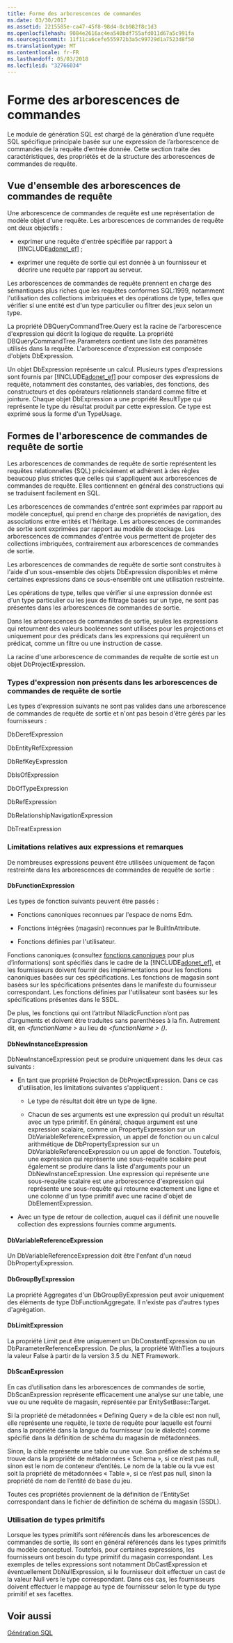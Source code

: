 ```yaml
---
title: Forme des arborescences de commandes
ms.date: 03/30/2017
ms.assetid: 2215585e-ca47-45f8-98d4-8cb982f8c1d3
ms.openlocfilehash: 9084e2616ac4ea540bdf755afd011d67a5c991fa
ms.sourcegitcommit: 11f11ca6cefe555972b3a5c99729d1a7523d8f50
ms.translationtype: MT
ms.contentlocale: fr-FR
ms.lasthandoff: 05/03/2018
ms.locfileid: "32766034"
---
```

# <a name="the-shape-of-the-command-trees"></a>Forme des arborescences de commandes
Le module de génération SQL est chargé de la génération d’une requête SQL spécifique principale basée sur une expression de l’arborescence de commandes de la requête d’entrée donnée. Cette section traite des caractéristiques, des propriétés et de la structure des arborescences de commandes de requête.  
  
## <a name="query-command-trees-overview"></a>Vue d'ensemble des arborescences de commandes de requête  
 Une arborescence de commandes de requête est une représentation de modèle objet d'une requête. Les arborescences de commandes de requête ont deux objectifs :  
  
-   exprimer une requête d'entrée spécifiée par rapport à [!INCLUDE[adonet_ef](../../../../../includes/adonet-ef-md.md)] ;  
  
-   exprimer une requête de sortie qui est donnée à un fournisseur et décrire une requête par rapport au serveur.  
  
 Les arborescences de commandes de requête prennent en charge des sémantiques plus riches que les requêtes conformes SQL:1999, notamment l'utilisation des collections imbriquées et des opérations de type, telles que vérifier si une entité est d'un type particulier ou filtrer des jeux selon un type.  
  
 La propriété DBQueryCommandTree.Query est la racine de l'arborescence d'expression qui décrit la logique de requête. La propriété DBQueryCommandTree.Parameters contient une liste des paramètres utilisés dans la requête. L'arborescence d'expression est composée d'objets DbExpression.  
  
 Un objet DbExpression représente un calcul. Plusieurs types d'expressions sont fournis par [!INCLUDE[adonet_ef](../../../../../includes/adonet-ef-md.md)] pour composer des expressions de requête, notamment des constantes, des variables, des fonctions, des constructeurs et des opérateurs relationnels standard comme filtre et jointure. Chaque objet DbExpression a une propriété ResultType qui représente le type du résultat produit par cette expression. Ce type est exprimé sous la forme d'un TypeUsage.  
  
## <a name="shapes-of-the-output-query-command-tree"></a>Formes de l'arborescence de commandes de requête de sortie  
 Les arborescences de commandes de requête de sortie représentent les requêtes relationnelles (SQL) précisément et adhèrent à des règles beaucoup plus strictes que celles qui s'appliquent aux arborescences de commandes de requête. Elles contiennent en général des constructions qui se traduisent facilement en SQL.  
  
 Les arborescences de commandes d'entrée sont exprimées par rapport au modèle conceptuel, qui prend en charge des propriétés de navigation, des associations entre entités et l'héritage. Les arborescences de commandes de sortie sont exprimées par rapport au modèle de stockage. Les arborescences de commandes d'entrée vous permettent de projeter des collections imbriquées, contrairement aux arborescences de commandes de sortie.  
  
 Les arborescences de commandes de requête de sortie sont construites à l'aide d'un sous-ensemble des objets DbExpression disponibles et même certaines expressions dans ce sous-ensemble ont une utilisation restreinte.  
  
 Les opérations de type, telles que vérifier si une expression donnée est d'un type particulier ou les jeux de filtrage basés sur un type, ne sont pas présentes dans les arborescences de commandes de sortie.  
  
 Dans les arborescences de commandes de sortie, seules les expressions qui retournent des valeurs booléennes sont utilisées pour les projections et uniquement pour des prédicats dans les expressions qui requièrent un prédicat, comme un filtre ou une instruction de casse.  
  
 La racine d'une arborescence de commandes de requête de sortie est un objet DbProjectExpression.  
  
### <a name="expression-types-not-present-in-output-query-command-trees"></a>Types d'expression non présents dans les arborescences de commandes de requête de sortie  
 Les types d'expression suivants ne sont pas valides dans une arborescence de commandes de requête de sortie et n'ont pas besoin d'être gérés par les fournisseurs :  
  
 DbDerefExpression  
  
 DbEntityRefExpression  
  
 DbRefKeyExpression  
  
 DbIsOfExpression  
  
 DbOfTypeExpression  
  
 DbRefExpression  
  
 DbRelationshipNavigationExpression  
  
 DbTreatExpression  
  
### <a name="expression-restrictions-and-notes"></a>Limitations relatives aux expressions et remarques  
 De nombreuses expressions peuvent être utilisées uniquement de façon restreinte dans les arborescences de commandes de requête de sortie :  
  
#### <a name="dbfunctionexpression"></a>DbFunctionExpression  
 Les types de fonction suivants peuvent être passés :  
  
-   Fonctions canoniques reconnues par l'espace de noms Edm.  
  
-   Fonctions intégrées (magasin) reconnues par le BuiltInAttribute.  
  
-   Fonctions définies par l'utilisateur.  
  
 Fonctions canoniques (consultez [fonctions canoniques](../../../../../docs/framework/data/adonet/ef/language-reference/canonical-functions.md) pour plus d’informations) sont spécifiés dans le cadre de la [!INCLUDE[adonet_ef](../../../../../includes/adonet-ef-md.md)], et les fournisseurs doivent fournir des implémentations pour les fonctions canoniques basées sur ces spécifications. Les fonctions de magasin sont basées sur les spécifications présentes dans le manifeste du fournisseur correspondant. Les fonctions définies par l'utilisateur sont basées sur les spécifications présentes dans le SSDL.  
  
 De plus, les fonctions qui ont l’attribut NiladicFunction n’ont pas d’arguments et doivent être traduites sans parenthèses à la fin.  Autrement dit, en  *\<functionName >* au lieu de  *\<functionName > ()*.  
  
#### <a name="dbnewinstanceexpression"></a>DbNewInstanceExpression  
 DbNewInstanceExpression peut se produire uniquement dans les deux cas suivants :  
  
-   En tant que propriété Projection de DbProjectExpression.  Dans ce cas d'utilisation, les limitations suivantes s'appliquent :  
  
    -   Le type de résultat doit être un type de ligne.  
  
    -   Chacun de ses arguments est une expression qui produit un résultat avec un type primitif. En général, chaque argument est une expression scalaire, comme un PropertyExpression sur un DbVariableReferenceExpression, un appel de fonction ou un calcul arithmétique de DbPropertyExpression sur un DbVariableReferenceExpression ou un appel de fonction. Toutefois, une expression qui représente une sous-requête scalaire peut également se produire dans la liste d'arguments pour un DbNewInstanceExpression. Une expression qui représente une sous-requête scalaire est une arborescence d'expression qui représente une sous-requête qui retourne exactement une ligne et une colonne d'un type primitif avec une racine d'objet de DbElementExpression.  
  
-   Avec un type de retour de collection, auquel cas il définit une nouvelle collection des expressions fournies comme arguments.  
  
#### <a name="dbvariablereferenceexpression"></a>DbVariableReferenceExpression  
 Un DbVariableReferenceExpression doit être l'enfant d'un nœud DbPropertyExpression.  
  
#### <a name="dbgroupbyexpression"></a>DbGroupByExpression  
 La propriété Aggregates d'un DbGroupByExpression peut avoir uniquement des éléments de type DbFunctionAggregate. Il n'existe pas d'autres types d'agrégation.  
  
#### <a name="dblimitexpression"></a>DbLimitExpression  
 La propriété Limit peut être uniquement un DbConstantExpression ou un DbParameterReferenceExpression. De plus, la propriété WithTies a toujours la valeur False à partir de la version 3.5 du .NET Framework.  
  
#### <a name="dbscanexpression"></a>DbScanExpression  
 En cas d’utilisation dans les arborescences de commandes de sortie, DbScanExpression représente efficacement une analyse sur une table, une vue ou une requête de magasin, représentée par EnitySetBase::Target.  
  
 Si la propriété de métadonnées « Defining Query » de la cible est non null, elle représente une requête, le texte de requête pour laquelle est fourni dans la propriété dans la langue du fournisseur (ou le dialecte) comme spécifié dans la définition de schéma du magasin de métadonnées.  
  
 Sinon, la cible représente une table ou une vue. Son préfixe de schéma se trouve dans la propriété de métadonnées « Schema », si ce n’est pas null, sinon est le nom de conteneur d’entités.  Le nom de la table ou la vue est soit la propriété de métadonnées « Table », si ce n’est pas null, sinon la propriété de nom de l’entité de base du jeu.  
  
 Toutes ces propriétés proviennent de la définition de l'EntitySet correspondant dans le fichier de définition de schéma du magasin (SSDL).  
  
### <a name="using-primitive-types"></a>Utilisation de types primitifs  
 Lorsque les types primitifs sont référencés dans les arborescences de commandes de sortie, ils sont en général référencés dans les types primitifs du modèle conceptuel. Toutefois, pour certaines expressions, les fournisseurs ont besoin du type primitif du magasin correspondant. Les exemples de telles expressions sont notamment DbCastExpression et éventuellement DbNullExpression, si le fournisseur doit effectuer un cast de la valeur Null vers le type correspondant. Dans ces cas, les fournisseurs doivent effectuer le mappage au type de fournisseur selon le type du type primitif et ses facettes.  
  
## <a name="see-also"></a>Voir aussi  
 [Génération SQL](../../../../../docs/framework/data/adonet/ef/sql-generation.md)

